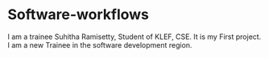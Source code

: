 # Software-workflows
I am a trainee Suhitha Ramisetty, Student of KLEF, CSE.
It is my First project.
I am a new Trainee in the software development region.

